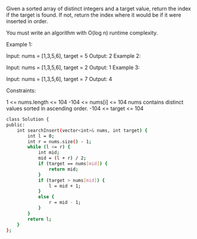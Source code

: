  
Given a sorted array of distinct integers and a target value, return the index if the target is found. If not, return the index where it would be if it were inserted in order.

You must write an algorithm with O(log n) runtime complexity.

 

Example 1:

Input: nums = [1,3,5,6], target = 5
Output: 2
Example 2:

Input: nums = [1,3,5,6], target = 2
Output: 1
Example 3:

Input: nums = [1,3,5,6], target = 7
Output: 4
 

Constraints:

1 <= nums.length <= 104
-104 <= nums[i] <= 104
nums contains distinct values sorted in ascending order.
-104 <= target <= 104




```bash
class Solution {
public:
    int searchInsert(vector<int>& nums, int target) {
        int l = 0;
        int r = nums.size() - 1;
        while (l <= r) {
            int mid;
            mid = (l + r) / 2;
            if (target == nums[mid]) {
                return mid;
            }
            if (target > nums[mid]) {
                l = mid + 1;
            }
            else {
                r = mid - 1;
            }
        }
        return l;
    }
};

